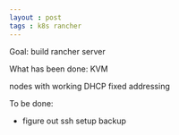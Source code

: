 ```yaml
---
layout : post
tags : k8s rancher
---
```


Goal:  build rancher server

What has been done:
KVM 

nodes with working DHCP fixed addressing


To be done:

* figure out ssh
setup backup
